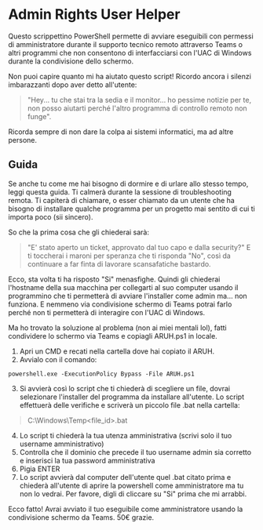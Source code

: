 # Admin Rights User Helper
Questo scrippettino PowerShell permette di avviare eseguibili con permessi di amministratore durante il supporto tecnico remoto attraverso Teams o altri programmi che non consentono di interfacciarsi con l'UAC di Windows durante la condivisione dello schermo.

Non puoi capire quanto mi ha aiutato questo script! Ricordo ancora i silenzi imbarazzanti dopo aver detto all'utente: 
> "Hey... tu che stai tra la sedia e il monitor... ho pessime notizie per te, non posso aiutarti perché l'altro programma di controllo remoto non funge".

Ricorda sempre di non dare la colpa ai sistemi informatici, ma ad altre persone. 

## Guida
Se anche tu come me hai bisogno di dormire e di urlare allo stesso tempo, leggi questa guida. Ti calmerà durante la sessione di troubleshooting remota. 
Ti capiterà di chiamare, o esser chiamato da un utente che ha bisogno di installare qualche programma per un progetto mai sentito di cui ti importa poco (sii sincero). 

So che la prima cosa che gli chiederai sarà:
> "E' stato aperto un ticket, approvato dal tuo capo e dalla security?" 
E ti toccherai i maroni per speranza che ti risponda "No", così da continuare a far finta di lavorare scansafatiche bastardo. 

Ecco, sta volta ti ha risposto "Si" menasfighe. 
Quindi gli chiederai l'hostname della sua macchina per collegarti al suo computer usando il programmino che ti permetterà di avviare l'installer come admin ma... non funziona. 
E nemmeno via condivisione schermo di Teams potrai farlo perché non ti permetterà di interagire con l'UAC di Windows.

Ma ho trovato la soluzione al problema (non ai miei mentali lol), fatti condividere lo schermo via Teams e copiagli ARUH.ps1 in locale.
1. Apri un CMD e recati nella cartella dove hai copiato il ARUH.
2. Avvialo con il comando: 
```
powershell.exe -ExecutionPolicy Bypass -File ARUH.ps1
```
3. Si avvierà così lo script che ti chiederà di scegliere un file, dovrai selezionare l'installer del programma da installare all'utente.
Lo script effettuerà delle verifiche e scriverà un piccolo file .bat nella cartella:
> C:\Windows\Temp\<file_id>.bat
4. Lo script ti chiederà la tua utenza amministrativa (scrivi solo il tuo username amministrativo)
5. Controlla che il dominio che precede il tuo username admin sia corretto e inserisci la tua password amministrativa
6. Pigia ENTER
7. Lo script avvierà dal computer dell'utente quel .bat citato prima e chiederà all'utente di aprire la powershell come amministratore ma tu non lo vedrai. Per favore, digli di cliccare su "Si" prima che mi arrabbi.

Ecco fatto! Avrai avviato il tuo eseguibile come amministratore usando la condivisione schermo da Teams. 50€ grazie.


